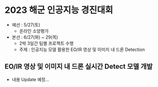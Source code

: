 # 2023 해군 인공지능 경진대회
* 예선 : 5/27(토)
  - 온라인 소양평가
* 본선 : 6/27(화) ~ 29(목)
  - 2박 3일간 팀별 프로젝트 수행
  - 주제 : 인공지능 모델 활용한 EO/IR 영상 및 이미지 내 드론 Detection

## EO/IR 영상 및 이미지 내 드론 실시간 Detect 모델 개발
* 내용 Update 예정...
